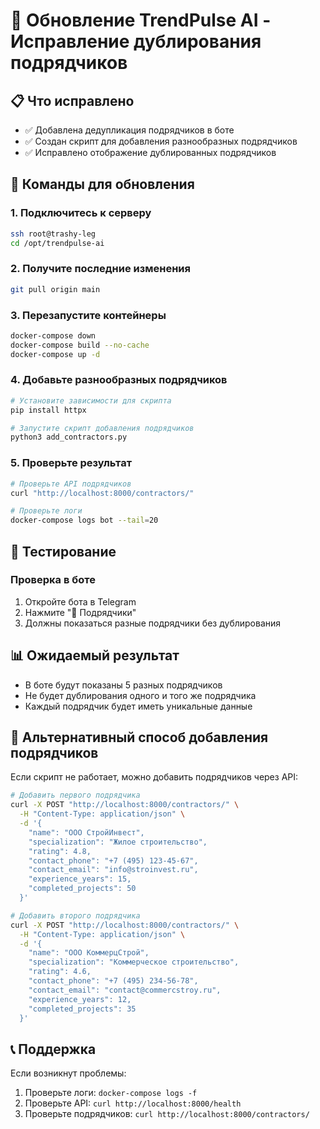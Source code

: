 # 🚀 Обновление TrendPulse AI - Исправление дублирования подрядчиков

## 📋 Что исправлено
- ✅ Добавлена дедупликация подрядчиков в боте
- ✅ Создан скрипт для добавления разнообразных подрядчиков
- ✅ Исправлено отображение дублированных подрядчиков

## 🔄 Команды для обновления

### 1. Подключитесь к серверу
```bash
ssh root@trashy-leg
cd /opt/trendpulse-ai
```

### 2. Получите последние изменения
```bash
git pull origin main
```

### 3. Перезапустите контейнеры
```bash
docker-compose down
docker-compose build --no-cache
docker-compose up -d
```

### 4. Добавьте разнообразных подрядчиков
```bash
# Установите зависимости для скрипта
pip install httpx

# Запустите скрипт добавления подрядчиков
python3 add_contractors.py
```

### 5. Проверьте результат
```bash
# Проверьте API подрядчиков
curl "http://localhost:8000/contractors/"

# Проверьте логи
docker-compose logs bot --tail=20
```

## 🧪 Тестирование

### Проверка в боте
1. Откройте бота в Telegram
2. Нажмите "👷 Подрядчики"
3. Должны показаться разные подрядчики без дублирования

## 📊 Ожидаемый результат
- В боте будут показаны 5 разных подрядчиков
- Не будет дублирования одного и того же подрядчика
- Каждый подрядчик будет иметь уникальные данные

## 🔧 Альтернативный способ добавления подрядчиков

Если скрипт не работает, можно добавить подрядчиков через API:

```bash
# Добавить первого подрядчика
curl -X POST "http://localhost:8000/contractors/" \
  -H "Content-Type: application/json" \
  -d '{
    "name": "ООО СтройИнвест",
    "specialization": "Жилое строительство",
    "rating": 4.8,
    "contact_phone": "+7 (495) 123-45-67",
    "contact_email": "info@stroinvest.ru",
    "experience_years": 15,
    "completed_projects": 50
  }'

# Добавить второго подрядчика
curl -X POST "http://localhost:8000/contractors/" \
  -H "Content-Type: application/json" \
  -d '{
    "name": "ООО КоммерцСтрой",
    "specialization": "Коммерческое строительство",
    "rating": 4.6,
    "contact_phone": "+7 (495) 234-56-78",
    "contact_email": "contact@commercstroy.ru",
    "experience_years": 12,
    "completed_projects": 35
  }'
```

## 📞 Поддержка
Если возникнут проблемы:
1. Проверьте логи: `docker-compose logs -f`
2. Проверьте API: `curl http://localhost:8000/health`
3. Проверьте подрядчиков: `curl http://localhost:8000/contractors/` 